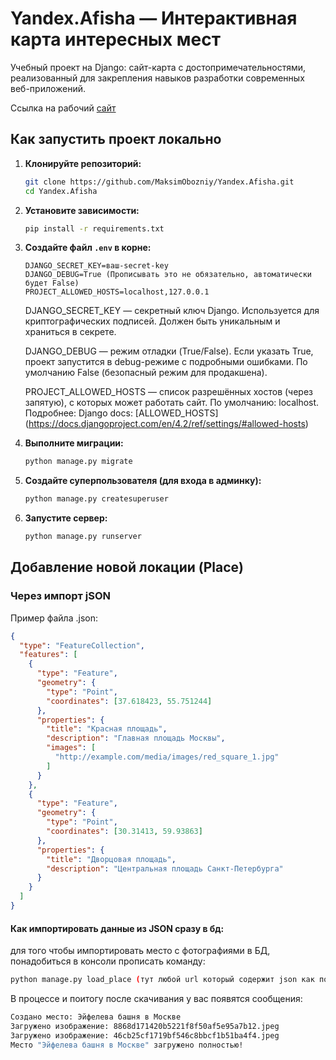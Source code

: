 # Yandex.Afisha — Интерактивная карта интересных мест 
Учебный проект на Django: сайт-карта с достопримечательностями, реализованный для закрепления навыков разработки современных веб-приложений.

Ссылка на рабочий [сайт](https://maksimoboznyi.pythonanywhere.com/)

##  Как запустить проект локально

1. **Клонируйте репозиторий:**
    ```bash
    git clone https://github.com/MaksimObozniy/Yandex.Afisha.git
    cd Yandex.Afisha
    ```

2. **Установите зависимости:**
    ```bash
    pip install -r requirements.txt
    ```

3. **Создайте файл `.env` в корне:**
    ```env
    DJANGO_SECRET_KEY=ваш-secret-key
    DJANGO_DEBUG=True (Прописывать это не обязательно, автоматически будет False)
    PROJECT_ALLOWED_HOSTS=localhost,127.0.0.1
    ```
    DJANGO_SECRET_KEY — секретный ключ Django. Используется для криптографических подписей. Должен быть уникальным и храниться в секрете.

    DJANGO_DEBUG — режим отладки (True/False). Если указать True, проект запустится в debug-режиме с подробными ошибками. По умолчанию False (безопасный режим для продакшена).

    PROJECT_ALLOWED_HOSTS — список разрешённых хостов (через запятую), с которых может работать сайт. По умолчанию: localhost. Подробнее: Django docs: [ALLOWED_HOSTS] (https://docs.djangoproject.com/en/4.2/ref/settings/#allowed-hosts)

4. **Выполните миграции:**
    ```bash
    python manage.py migrate
    ```

5. **Создайте суперпользователя (для входа в админку):**
    ```bash
    python manage.py createsuperuser
    ```

6. **Запустите сервер:**
    ```bash
    python manage.py runserver
    ```

## Добавление новой локации (Place)

### Через импорт jSON

Пример файла .json:

```json
{
  "type": "FeatureCollection",
  "features": [
    {
      "type": "Feature",
      "geometry": {
        "type": "Point",
        "coordinates": [37.618423, 55.751244]
      },
      "properties": {
        "title": "Красная площадь",
        "description": "Главная площадь Москвы",
        "images": [
          "http://example.com/media/images/red_square_1.jpg"
        ]
      }
    },
    {
      "type": "Feature",
      "geometry": {
        "type": "Point",
        "coordinates": [30.31413, 59.93863]
      },
      "properties": {
        "title": "Дворцовая площадь",
        "description": "Центральная площадь Санкт-Петербурга"
      }
    }
  ]
}
```

#### Как импортировать данные из JSON сразу в бд:

для того чтобы импортировать место с фотографиями в БД, понадобиться в консоли прописать команду: 
```bash
python manage.py load_place (тут любой url который содержит json как показан сверху)
```

В процессе и поитогу после скачивания у вас появятся сообщения:

```bash
Создано место: Эйфелева башня в Москве
Загружено изображение: 8868d171420b5221f8f50af5e95a7b12.jpeg
Загружено изображение: 46cb25cf1719bf546c8bbcf1b51ba4f4.jpeg
Место "Эйфелева башня в Москве" загружено полностью!
```
